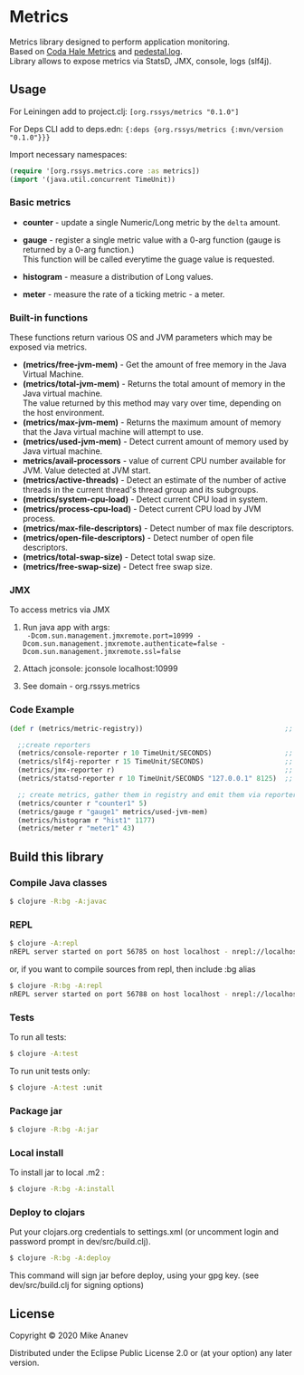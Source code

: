 # Metrics

Metrics library designed to perform application monitoring.  
Based on [Coda Hale Metrics](https://metrics.dropwizard.io/4.1.2/)
and [pedestal.log](https://github.com/pedestal/pedestal/tree/master/log).  
Library allows to expose metrics via StatsD, JMX, console, logs (slf4j).

## Usage

For Leiningen add to project.clj: ```[org.rssys/metrics "0.1.0"]```

For Deps CLI add to deps.edn:  ```{:deps {org.rssys/metrics {:mvn/version "0.1.0"}}}```

Import necessary namespaces:

```clojure
(require '[org.rssys.metrics.core :as metrics])
(import '(java.util.concurrent TimeUnit))
```

### Basic metrics

- **counter** - update a single Numeric/Long metric by the `delta` amount.  

- **gauge** - register a single metric value with a 0-arg function (gauge is returned by a 0-arg function.)  
This function will be called everytime the guage value is requested.

- **histogram** - measure a distribution of Long values.

- **meter** - measure the rate of a ticking metric - a meter.

### Built-in functions

These functions return various OS and JVM parameters which may be exposed via metrics.

- **(metrics/free-jvm-mem)** - Get the amount of free memory in the Java Virtual Machine.
- **(metrics/total-jvm-mem)** - Returns the total amount of memory in the Java virtual machine.  
The value returned by this method may vary over time, depending on the host environment.
- **(metrics/max-jvm-mem)** - Returns the maximum amount of memory that the Java virtual machine will attempt to use.
- **(metrics/used-jvm-mem)** - Detect current amount of memory used by Java virtual machine.
- **metrics/avail-processors** - value of current CPU number available for JVM. Value detected at JVM start.
- **(metrics/active-threads)** - Detect an estimate of the number of active threads in the current thread's thread group and its subgroups.
- **(metrics/system-cpu-load)** - Detect current CPU load in system.
- **(metrics/process-cpu-load)** - Detect current CPU load by JVM process.
- **(metrics/max-file-descriptors)** - Detect number of max file descriptors.
- **(metrics/open-file-descriptors)** - Detect number of open file descriptors.
- **(metrics/total-swap-size)** - Detect total swap size.
- **(metrics/free-swap-size)** - Detect free swap size.

### JMX

To access metrics via JMX 

1. Run java app with args:  
``` -Dcom.sun.management.jmxremote.port=10999 -Dcom.sun.management.jmxremote.authenticate=false -Dcom.sun.management.jmxremote.ssl=false```  
                             
2. Attach jconsole: jconsole localhost:10999  

3. See domain - org.rssys.metrics  
  
### Code Example 

```clojure
(def r (metrics/metric-registry))                                   ;; create metrics registry

  ;;create reporters
  (metrics/console-reporter r 10 TimeUnit/SECONDS)                  ;; report to console every 10 sec
  (metrics/slf4j-reporter r 15 TimeUnit/SECONDS)                    ;; report to logger every 15 sec
  (metrics/jmx-reporter r)                                          ;; expose current metrics via JMX
  (metrics/statsd-reporter r 10 TimeUnit/SECONDS "127.0.0.1" 8125)  ;; report to StatsD server via UDP every 10 sec

  ;; create metrics, gather them in registry and emit them via reporters
  (metrics/counter r "counter1" 5)
  (metrics/gauge r "gauge1" metrics/used-jvm-mem)                   
  (metrics/histogram r "hist1" 1177)
  (metrics/meter r "meter1" 43)
```

## Build this library

### Compile Java classes

```bash
$ clojure -R:bg -A:javac
```

### REPL

```bash
$ clojure -A:repl
nREPL server started on port 56785 on host localhost - nrepl://localhost:56785
```
or, if you want to compile sources from repl, then include :bg alias

```bash
$ clojure -R:bg -A:repl
nREPL server started on port 56788 on host localhost - nrepl://localhost:56788
```

### Tests

To run all tests:
```bash
$ clojure -A:test
```

To run unit tests only:
```bash
$ clojure -A:test :unit
```

### Package jar

```bash
$ clojure -R:bg -A:jar
```

### Local install

To install jar to local .m2 :

```bash
$ clojure -R:bg -A:install
```

### Deploy to clojars

Put your clojars.org credentials to settings.xml (or uncomment login and password prompt in dev/src/build.clj).

```bash
$ clojure -R:bg -A:deploy
```
This command will sign jar before deploy, using your gpg key. (see dev/src/build.clj for signing options)

## License

Copyright © 2020 Mike Ananev 

Distributed under the Eclipse Public License 2.0 or (at your option) any later version.
